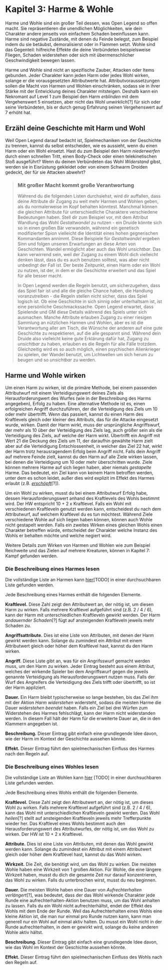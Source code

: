 # Kapitel 3: Harme & Wohle
Harme und Wohle sind ein großer Teil dessen, was Open Legend so offen macht. Sie repräsentieren die unendlichen Möglichkeiten, wie dein Charakter andere jenseits von einfachem Schaden beeinflussen kann. Harme sind negative Zustände, mit denen du Feinde belegst, zum Beispiel indem du sie betäubst, demoralisierst oder in Flammen setzt. Wohle sind das Gegenteil: hilfreiche Effekte die deine Verbündeten beispielsweise Fliegen, Schaden widerstehen oder sich mit übermenschlicher Geschwindigkeit bewegen lassen.

Harme und Wohle sind nicht an spezifische Zauber, Attacken oder Items gebunden. Jeder Charakter kann jeden Harm oder jedes Wohl wirken, solange er die vorausgesetzten Attributwerte hat. Attributvoraussetzungen sollen die Macht von Harmen und Wohlen einschränken, sodass sie in ihrer Stärke mit der Entwicklung deines Charakter mitsteigen. Deshalb kann ein Nekromant auf Level 1 zum Beispiel den Harm *erblinden* mit dem Vergehenswert 5 einsetzen, aber nicht das Wohl *unwirklich*[?] für sich oder seine Verbündeten, bis er durch genug Erfahrung seinen Vergehenswert auf 7 erhöht hat.
## Erzähl deine Geschichte mit Harm und Wohl
Weil Open Legend darauf bedacht ist, Spielmechaniken von der Geschichte zu trennen, kannst du selbst entscheiden, wie es aussieht, wenn du einen Harm oder ein Wohl einsetzt. Hast du zum Beispiel den Harm *niederwerfen* durch einen schnellen Tritt, einen Body-Check oder einen telekinetischen Stoß ausgeführt? Wenn du deinen Verbündeten das Wohl *Widerstand* gibst, werden sie in Eisrüstung gekleidet oder von einem Schwarm Droiden gedeckt, der für sie Attacken abwehrt?

> ### Mit großer Macht kommt große Verantwortung
> Während du die folgenden Listen durchsiehst, wird dir auffallen, dass deine Attribute dir Zugang zu weit mehr Harmen und Wohlen geben, als du normalerweise im Kopf behalten könntest. Manchmal können die gleichen Attribute für unterschiedliche Charaktere verschiedene Bedeutungen haben. Stell dir zum Beispiel vor, mit dem Attribut Wandlung das Wohl *Gestaltwandel* zu nutzen - ein Druide könnte sich so in einen großen Bär verwandeln, während ein genetisch modifizierter Spion vielleicht die Identität eines hohen gegnerischen Kommandanten annimmt. Diese Beispiele für *Gestaltwandel* ergeben Sinn und folgen unseren Erwartungen an diese Arten von Geschichten. Wandel ermöglicht aber auch das Wohl *unsichtbar*. Das kann verwirrend sein, weil der Zugang zu einem Wohl dich vielleicht denken lässt, dass du es auch benutzen solltest, was aber nicht unbedingt der Fall ist. Der beste Zeitpunkt, einen Harm oder ein Wohl zu nutzen, ist der, in dem er die Geschichte erweitert und das Spiel für alle besser macht.
> 
> In Open Legend werden die Regeln benutzt, um sicherzugehen, dass das Spiel fair ist und alle die gleiche Chance haben, die Handlung voranzutreiben - die Regeln stellen nicht sicher, dass das Spiel logisch ist. Ob eine Geschichte in sich sinnig oder unterhaltsam ist, ist eine persönliche Geschmackssache. Open Legend erwartet, dass Spielende und GM diese Details während des Spiels unter sich ausmachen. Manche Attribute erlauben Zugang zu einer riesigen Sammlung an nützlichen Harmen und Wohlen, aber es ist die Verantwortung aller am Tisch, die Wünsche der anderen auf eine gute Geschichte zu respektieren, auf die alle gespannt sind. Während dein Druide also vielleicht keine gute Erklärung dafür hat, Zugang zu *unsichtbar* zu haben, erlauben es die Regeln für alle Fälle trotzdem. Gleichzeitig wird es so auch möglich, einen psychischen Alienkrieger zu spielen, der Wandel benutzt, um Lichtwellen um sich herum zu beugen und so *unsichtbar* zu werden.

## Harme und Wohle wirken
Um einen Harm zu wirken, ist die primäre Methode, bei einem passenden Attributwurf mit einem Verteidigungswert deines Ziels als Herausforderungwert des Wurfes (wie in der Beschreibung des Harms angegeben), Erfolg zu haben. Eine alternative Methode ist es, einen erfolgreichen Angriff durchzuführen, der die Verteidigung des Ziels um 10 oder mehr übertrifft. Wenn das passiert, kannst du einen Harm des Kraftlevels gleich oder kleiner des Attributs, das für die Attacke eingesetzt wurde, wirken. Damit der Harm wirkt, muss der ursprüngliche Angriffswurf, der mehr als 10 über der Verteidigung des Ziels lag, auch größer sein als die Verteidigung des Ziels, auf welche der Harm wirkt. Übertrifft ein Angriff mit Wert 21 die Deckung des Ziels um 11, der daraufhin gewählte Harm zielt aber auf die Verteidigung Entschlossenheit, in welcher das Ziel 22 hat, wirkt der Harm trotz herausragendem Erfolg beim Angriff nicht. Falls dein Angriff auf mehrere Feinde zielt, kannst du den Harm auf alle Ziele wirken lassen, bei denen die Verteidigung um 10 oder mehr überschritten wurde. Ziele können mehrere Harme auf sich liegen haben, aber niemals *gestapelte* Harme. Das bedeutet, ein Ziel kann von keinem Harm betroffen werden, unter dem es schon leidet, außer dies wird explizit im Effekt des Harmes erlaubt (z.B. [*erschöpft*](http://www.openlegendrpg.com/banes/fatigued)[?]).

Um ein Wohl zu wirken, musst du bei einem Attributwurf Erfolg habe, dessen Herausforderungswert anhand des Kraftlevels des Wohls bestimmt wird. Der HW entspricht 10 + 2 x Kraftlevel. Falls ein Wohl mit verschiedenen Kraftleveln genutzt werden kann, entscheidest du nach dem Attributwurf, auf welchem Kraftlevel du es tun möchtest. Während Ziele verschiedene Wohle auf sich liegen haben können, können auch Wohle nicht gestapelt werden. Falls ein zweites Wirken eines gleichen Wohls einen Charakter betreffen würde, entscheidet der Charakter welche Instanz des Wohls er behalten möchte und welche negiert wird. 

Weitere Details zum Wirken von Harmen und Wohlen wie zum Beispiel Reichweite und das Zielen auf mehrere Kreaturen, können in Kapitel 7: Kampf gefunden werden.
### Die Beschreibung eines Harmes lesen
Die vollständige Liste an Harmen kann [hier](http://openlegendrpg.com/banes)[TODO] in einer durchsuchbaren Liste gefunden werden.

Jede Beschreibung eines Harmes enthält die folgenden Elemente.

**Kraftlevel.** Diese Zahl zeigt den Attributwert an, der nötig ist, um diesen Harm zu wirken. Falls mehrere Kraftlevel aufgeführt sind (z.B. 2 / 4 / 6), kann der Harm mit unterschiedlichen Kraftleveln gewirkt werden. Der Harm *andauernder Schaden*[?] fügt auf ansteigenden Kraftleveln jeweils mehr Schaden zu.

**Angriffsattribute.** Dies ist eine Liste von Attributen, mit denen der Harm gewirkt werden kann. Solange du zumindest ein Attribut mit einem Attributwert gleich oder höher dem Kraftlevel hast, kannst du den Harm wirken.

**Angriff.** Diese Liste gibt an, was für ein Angrifsswurf gemacht werden muss, um den Harm zu wirken. Jeder Eintrag besteht aus einem Attribut, welches der wirkende Spieler bei dem Angriffswurf gegen die jeweils genannte Verteidigung als Herausforderungswert nutzen muss. Falls der Wurf des Angreifers die Verteidigung des Ziels trifft oder übertrifft, so ist der Harm appliziert.

**Dauer.** Ein Harm bleibt typischerweise so lange bestehen, bis das Ziel ihm mit der Aktion *Harm widerstehen* widersteht, sodass die meisten Harme die Dauer *widerstehen beendet* haben. Falls ein Ziel bei drei Würfen zum Widerstehen des Harmes fehlschlägt, kann der Harm nicht widerstanden werden. In diesem Fall hält der Harm für die erweiterte Dauer an, die in den Klammern angegeben ist.

**Beschreibung.** Dieser Eintrag gibt einfach eine grundlegende Idee davon, wie der Harm im Kontext der Geschichte aussehen könnte.

**Effekt.** Dieser Eintrag führt den spielmechanischen Einfluss des Harmes nach den Regeln auf.
### Die Beschreibung eines Wohles lesen
Die vollständige Liste an Wohlen kann [hier](http://openlegendrpg.com/boons) [TODO] in einer durchsuchbaren Liste gefunden werden.

Jede Beschreibung eines Wohls enthält die folgenden Elemente.

**Kraftlevel.** Diese Zahl zeigt den Attributwert an, der nötig ist, um dieses Wohl zu wirken. Falls mehrere Kraftlevel aufgeführt sind (z.B. 2 / 4 / 6), kann das Wohl mit unterschiedlichen Kraftleveln gewirkt werden. Das Wohl *heilen*[?] stellt auf ansteigenden Kraftleveln jeweils mehr Trefferpunkte wieder her. Das Kraftlevel eines Wohls bestimmt auch den Herausforderungswert des Attributwurfes, der nötig ist, um das Wohl zu wirken. Der HW ist 10 + 2 x Kraftlevel.

**Attribute.** Dies ist eine Liste von Attributen, mit denen das Wohl gewirkt werden kann. Solange du zumindest ein Attribut mit einem Attributwert gleich oder höher dem Kraftlevel hast, kannst du das Wohl wirken.

**Wirkzeit.** Die Zeit, die benötigt wird, um das Wohl zu wirken. Die meisten Wohle haben eine Wirkzeit von 1 großen Aktion. Für Wohle, die eine längere Wirkzeit haben, musst du dich die gesamte Zeit nur darauf konzentrieren, das Wohl zu wirken. Falls du unterbrochen wirst, musst du neu beginnen.

**Dauer.** Die meisten Wohle haben eine Dauer von *Aufrechterhalten verlängert*[?], was bedeutet, dass der das Wohl wirkende Charakter jede Runde eine aufrechterhalten-Aktion benutzen muss, um das Wohl anhalten zu lassen. Falls du ein Wohl nicht aufrechterhältst, endet der Effekt des Wohls mit dem Ende der Runde. Weil das Aufrechterhalten eines Wohls eine kleine Aktion ist, die man nur einmal pro Runde nutzen kann, kann man generell nur ein Wohl auf einmal aktiv halten. Du musst ein Wohl nicht in der Runde aufrechterhalten, in dem er gewirkt wird, solange du keine anderen Wohle aktiv hältst.

**Beschreibung.** Dieser Eintrag gibt einfach eine grundlegende Idee davon, wie das Wohl im Kontext der Geschichte aussehen könnte.

**Effekt.** Dieser Eintrag führt den spielmechanischen Einfluss des Wohls nach den Regeln auf.